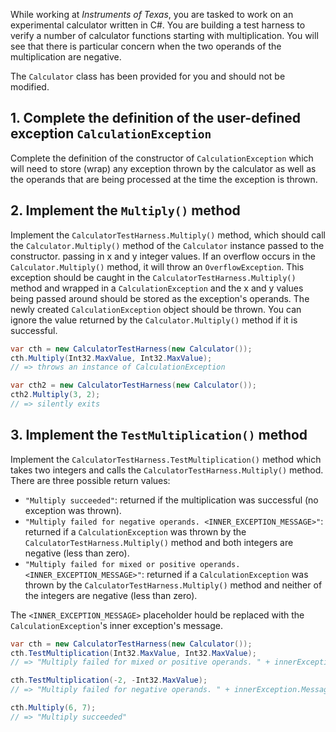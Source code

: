 While working at _Instruments of Texas_, you are tasked to work on an experimental calculator written in C#. You are building a test harness to verify a number of calculator functions starting with multiplication. You will see that there is particular concern when the two operands of the multiplication are negative.

The `Calculator` class has been provided for you and should not be modified.

## 1. Complete the definition of the user-defined exception `CalculationException`

Complete the definition of the constructor of `CalculationException` which will need to store (wrap) any exception thrown by the calculator as well as the operands that are being processed at the time the exception is thrown.

## 2. Implement the `Multiply()` method

Implement the `CalculatorTestHarness.Multiply()` method, which should call the `Calculator.Multiply()` method of the `Calculator` instance passed to the constructor.
passing in x and y integer values. If an overflow occurs in the `Calculator.Multiply()` method, it will throw an `OverflowException`. This exception should be caught in the  `CalculatorTestHarness.Multiply()` method and wrapped in a `CalculationException` and the x and y values being passed around should be stored as the exception's operands. The newly created `CalculationException` object should be thrown. You can ignore the value returned by the `Calculator.Multiply()` method if it is successful.

```csharp
var cth = new CalculatorTestHarness(new Calculator());
cth.Multiply(Int32.MaxValue, Int32.MaxValue);
// => throws an instance of CalculationException

var cth2 = new CalculatorTestHarness(new Calculator());
cth2.Multiply(3, 2);
// => silently exits
```

## 3. Implement the `TestMultiplication()` method

Implement the `CalculatorTestHarness.TestMultiplication()` method which takes two integers and calls the `CalculatorTestHarness.Multiply()` method. There are three possible return values:

- `"Multiply succeeded"`: returned if the multiplication was successful (no exception was thrown).
- `"Multiply failed for negative operands. <INNER_EXCEPTION_MESSAGE>"`: returned if a `CalculationException` was thrown by the `CalculatorTestHarness.Multiply()` method and both integers are negative (less than zero).
- `"Multiply failed for mixed or positive operands. <INNER_EXCEPTION_MESSAGE>"`: returned if a `CalculationException` was thrown by the `CalculatorTestHarness.Multiply()` method and neither of the integers are negative (less than zero). 

 The `<INNER_EXCEPTION_MESSAGE>` placeholder hould be replaced with the `CalculationException`'s inner exception's message.

```csharp
var cth = new CalculatorTestHarness(new Calculator());
cth.TestMultiplication(Int32.MaxValue, Int32.MaxValue);
// => "Multiply failed for mixed or positive operands. " + innerException.Message

cth.TestMultiplication(-2, -Int32.MaxValue);
// => "Multiply failed for negative operands. " + innerException.Message

cth.Multiply(6, 7);
// => "Multiply succeeded"
```
